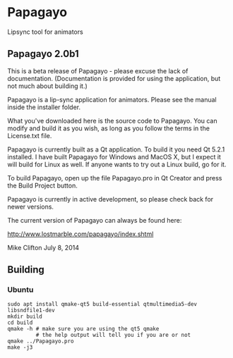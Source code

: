 # Papagayo

Lipsync tool for animators

## Papagayo 2.0b1

This is a beta release of Papagayo - please excuse the lack of documentation.
(Documentation is provided for using the application, but not much about building it.)

Papagayo is a lip-sync application for animators. Please see the manual inside the
installer folder.

What you've downloaded here is the source code to Papagayo. You can modify and build it
as you wish, as long as you follow the terms in the License.txt file.

Papagayo is currently built as a Qt application. To build it you need Qt 5.2.1 installed.
I have built Papagayo for Windows and MacOS X, but I expect it will build for Linux as
well. If anyone wants to try out a Linux build, go for it.

To build Papagayo, open up the file Papagayo.pro in Qt Creator and press the Build
Project button.

Papagayo is currently in active development, so please check back for newer versions.

The current version of Papagayo can always be found here:

http://www.lostmarble.com/papagayo/index.shtml

Mike Clifton
July 8, 2014

## Building

### Ubuntu

```
sudo apt install qmake-qt5 build-essential qtmultimedia5-dev libsndfile1-dev
mkdir build
cd build
qmake -h # make sure you are using the qt5 qmake
         # the help output will tell you if you are or not
qmake ../Papagayo.pro
make -j3
```
